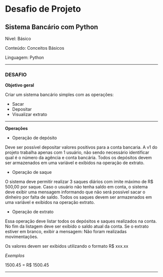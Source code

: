 # **Desafio de Projeto**

## **Sistema Bancário com Python**
Nível: Básico

Conteúdo: Conceitos Básicos

Linguagem: Python

----
### **DESAFIO**

**Objetivo geral**

Criar um sistema bancário simples com as operações: 
* Sacar
* Depositar
* Visualizar extrato

---

**Operações**

* Operação de depósito

Deve ser possível depositar valores positivos para a conta bancaria. A v1 do projeto trabalha apenas com 1 usuário, não sendo necessário identificar qual é o número da agência e conta bancária. Todos os depósitos devem ser armazenados em uma variável e exibidos na operação de extrato.

* Operação de saque

O sistema deve permitir realizar 3 saques diários com imite máximo de R$ 500,00 por saque. Caso o usuário não tenha saldo em conta, o sistema deve exibir uma mensagem informando que não será possível sacar o dinheiro por falta de saldo. Todos os saques devem ser armazenados em uma variável e exibidos na operação extrato.

* Operação de extrato

Essa operação deve listar todos os depósitos e saques realizados na conta. No fim da listagem deve ser exibido o saldo atual da conta. Se o extrato estiver em branco, exibir a mensagem: Não foram realizadas movimentações.

Os valores devem ser exibidos utilizando o formato R$ xxx.xx

*Exemplos*

1500.45 = R$ 1500.45

---
